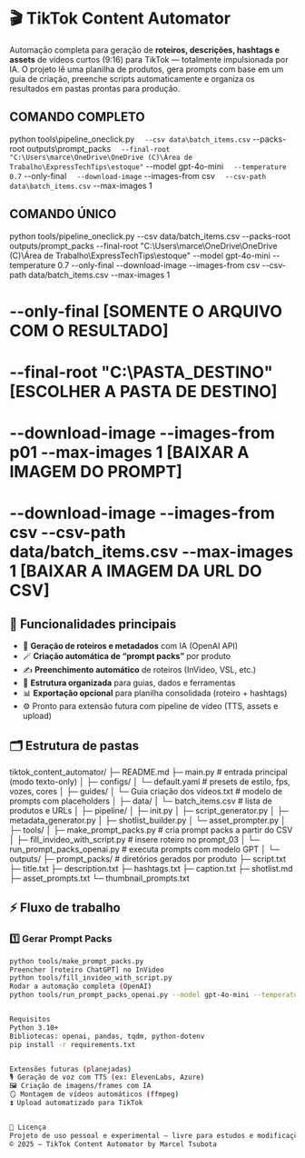 # 🎬 TikTok Content Automator

Automação completa para geração de **roteiros, descrições, hashtags e assets** de vídeos curtos (9:16) para TikTok — totalmente impulsionada por IA.
O projeto lê uma planilha de produtos, gera prompts com base em um guia de criação, preenche scripts automaticamente e organiza os resultados em pastas prontas para produção.

## COMANDO COMPLETO

python tools\pipeline_oneclick.py `  --csv data\batch_items.csv`
--packs-root outputs\prompt_packs `  --final-root "C:\Users\marce\OneDrive\OneDrive (C)\Área de Trabalho\ExpressTechTips\estoque"`
--model gpt-4o-mini `  --temperature 0.7`
--only-final `  --download-image`
--images-from csv `  --csv-path data\batch_items.csv`
--max-images 1

## COMANDO ÚNICO

python tools/pipeline_oneclick.py --csv data/batch_items.csv --packs-root outputs/prompt_packs --final-root "C:\Users\marce\OneDrive\OneDrive (C)\Área de Trabalho\ExpressTechTips\estoque" --model gpt-4o-mini --temperature 0.7 --only-final --download-image --images-from csv --csv-path data/batch_items.csv --max-images 1

# --only-final [SOMENTE O ARQUIVO COM O RESULTADO]

# --final-root "C:\PASTA_DESTINO" [ESCOLHER A PASTA DE DESTINO]

# --download-image --images-from p01 --max-images 1 [BAIXAR A IMAGEM DO PROMPT]

# --download-image --images-from csv --csv-path data/batch_items.csv --max-images 1 [BAIXAR A IMAGEM DA URL DO CSV]

## 🚀 Funcionalidades principais

- 🧠 **Geração de roteiros e metadados** com IA (OpenAI API)
- 🪄 **Criação automática de “prompt packs”** por produto
- ✍️ **Preenchimento automático** de roteiros (InVideo, VSL, etc.)
- 📂 **Estrutura organizada** para guias, dados e ferramentas
- 📊 **Exportação opcional** para planilha consolidada (roteiro + hashtags)
- ⚙️ Pronto para extensão futura com pipeline de vídeo (TTS, assets e upload)

## 🗂️ Estrutura de pastas

tiktok_content_automator/
├─ README.md
├─ main.py # entrada principal (modo texto-only)
│
├─ configs/
│ └─ default.yaml # presets de estilo, fps, vozes, cores
│
├─ guides/
│ └─ Guia criação dos vídeos.txt # modelo de prompts com placeholders
│
├─ data/
│ └─ batch_items.csv # lista de produtos e URLs
│
├─ pipeline/
│ ├─ init.py
│ ├─ script_generator.py
│ ├─ metadata_generator.py
│ ├─ shotlist_builder.py
│ └─ asset_prompter.py
│
├─ tools/
│ ├─ make_prompt_packs.py # cria prompt packs a partir do CSV
│ ├─ fill_invideo_with_script.py # insere roteiro no prompt_03
│ └─ run_prompt_packs_openai.py # executa prompts com modelo GPT
│
└─ outputs/
├─ prompt_packs/ # diretórios gerados por produto
├─ script.txt
├─ title.txt
├─ description.txt
├─ hashtags.txt
├─ caption.txt
├─ shotlist.md
├─ asset_prompts.txt
└─ thumbnail_prompts.txt

## ⚡ Fluxo de trabalho

### 1️⃣ Gerar Prompt Packs

```bash
python tools/make_prompt_packs.py
Preencher [roteiro ChatGPT] no InVideo
python tools/fill_invideo_with_script.py
Rodar a automação completa (OpenAI)
python tools/run_prompt_packs_openai.py --model gpt-4o-mini --temperature 0.7


Requisitos
Python 3.10+
Bibliotecas: openai, pandas, tqdm, python-dotenv
pip install -r requirements.txt


Extensões futuras (planejadas)
🎙️ Geração de voz com TTS (ex: ElevenLabs, Azure)
🖼️ Criação de imagens/frames com IA
🪞 Montagem de vídeos automáticos (ffmpeg)
⏫ Upload automatizado para TikTok


🧾 Licença
Projeto de uso pessoal e experimental — livre para estudos e modificações.
© 2025 — TikTok Content Automator by Marcel Tsubota
```
